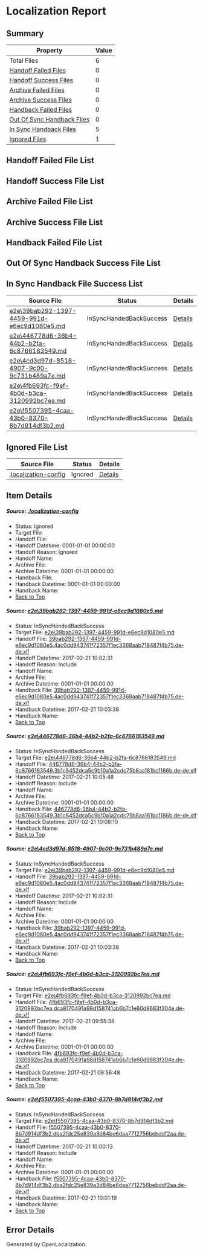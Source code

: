 # <a name='report-top'></a> Localization Report

## Summary
 Property | Value 
 -------- | ----- 
 Total Files | 6
[ Handoff Failed Files ](#handoff-failed-list)| 0
[ Handoff Success Files ](#handoff-success-list)| 0
[ Archive Failed Files ](#archive-failed-list)| 0
[ Archive Success Files ](#archive-success-list)| 0
[ Handback Failed Files ](#handback-failed-list)| 0
[ Out Of Sync Handback Files ](#outofsync-handback-success-list)| 0
[ In Sync Handback Files ](#insync-handback-success-list)| 5
[ Ignored Files ](#ignored-list)| 1

## <a name='handoff-failed-list'></a> Handoff Failed File List

## <a name='handoff-success-list'></a> Handoff Success File List

## <a name='archive-failed-list'></a> Archive Failed File List

## <a name='archive-success-list'></a> Archive Success File List

## <a name='handback-failed-list'></a> Handback Failed File List

## <a name='outofsync-handback-success-list'></a> Out Of Sync Handback Success File List

## <a name='insync-handback-success-list'></a> In Sync Handback File Success List
 Source File | Status | Details 
 ----------- | ------ | ------- 
 [e2e\39bab292-1397-4459-991d-e6ec9d1080e5.md](https://github.com/OpenLocalizationTestOrg/ol-test4/blob/80866b0587d5e7f476d7a2c41a3fe0b895f04b24/e2e/39bab292-1397-4459-991d-e6ec9d1080e5.md) | InSyncHandedBackSuccess | [Details](#a03291fb44767b3540eafd55e1d10d8c6040e04f1)
 [e2e\446778d6-36b4-44b2-b2fa-6c8766183549.md](https://github.com/OpenLocalizationTestOrg/ol-test4/blob/0543ec331c4b4b30b4d8aa344c1b1c2410201e6f/e2e/446778d6-36b4-44b2-b2fa-6c8766183549.md) | InSyncHandedBackSuccess | [Details](#9741db8acbb65afdf60ae2523e2366f0949cc05b2)
 [e2e\4cd3d97d-8518-4907-9c00-9c731b489a7e.md](https://github.com/OpenLocalizationTestOrg/ol-test4/blob/0543ec331c4b4b30b4d8aa344c1b1c2410201e6f/e2e/4cd3d97d-8518-4907-9c00-9c731b489a7e.md) | InSyncHandedBackSuccess | [Details](#a03291fb44767b3540eafd55e1d10d8c6040e04f3)
 [e2e\4fb693fc-f9ef-4b0d-b3ca-3120992bc7ea.md](https://github.com/OpenLocalizationTestOrg/ol-test4/blob/ef01d89af46092ddb5ba858451684f339d156bf6/e2e/4fb693fc-f9ef-4b0d-b3ca-3120992bc7ea.md) | InSyncHandedBackSuccess | [Details](#b25e6c1dc0d2914d30a15769afef3091ab7b64584)
 [e2e\f5507395-4caa-43b0-8370-8b7d914df3b2.md](https://github.com/OpenLocalizationTestOrg/ol-test4/blob/970adc4860619bffdf614f90017e1aa1c1a6a5dc/e2e/f5507395-4caa-43b0-8370-8b7d914df3b2.md) | InSyncHandedBackSuccess | [Details](#4b09db4aca721d5c1f21982a323b7b5ab07d4a3b5)

## <a name='ignored-list'></a> Ignored File List
 Source File | Status | Details 
 ----------- | ------ | ------- 
 [.localization-config](https://github.com/OpenLocalizationTestOrg/ol-test4/blob/0543ec331c4b4b30b4d8aa344c1b1c2410201e6f/.localization-config) | Ignored | [Details](#cb0632cf59c1387fc1742bfb9fa3c47f87e2e5c90)

## Item Details
##### <a name='cb0632cf59c1387fc1742bfb9fa3c47f87e2e5c90'></a> Source: [.localization-config](https://github.com/OpenLocalizationTestOrg/ol-test4/blob/0543ec331c4b4b30b4d8aa344c1b1c2410201e6f/.localization-config)
* Status: Ignored
* Target File: 
* Handoff File: 
* Handoff Datetime: 0001-01-01 00:00:00
* Handoff Reason: Ignored
* Handoff Name: 
* Archive File: 
* Archive Datetime: 0001-01-01 00:00:00
* Handback File: 
* Handback Datetime: 0001-01-01 00:00:00
* Handback Name: 
* [Back to Top](#report-top)

##### <a name='a03291fb44767b3540eafd55e1d10d8c6040e04f1'></a> Source: [e2e\39bab292-1397-4459-991d-e6ec9d1080e5.md](https://github.com/OpenLocalizationTestOrg/ol-test4/blob/80866b0587d5e7f476d7a2c41a3fe0b895f04b24/e2e/39bab292-1397-4459-991d-e6ec9d1080e5.md)
* Status: InSyncHandedBackSuccess
* Target File: [e2e\39bab292-1397-4459-991d-e6ec9d1080e5.md](https://github.com/OpenLocalizationTestOrg/ol-test4-dede/blob/0d0b440cf6d22e4f9de230494c9faeb1a408f815/e2e/39bab292-1397-4459-991d-e6ec9d1080e5.md)
* Handoff File: [39bab292-1397-4459-991d-e6ec9d1080e5.4ac0dd943741f72357f1ec3368aab718487f4b75.de-de.xlf](https://github.com/OpenLocalizationTestOrg/ol-test4-handoff/blob/52cc757c43ee30471960850c2a3fb415af93d65d/ol-handoff/OpenLocalizationTestOrg/ol-test4-dede/xinjiang/ht/39bab292-1397-4459-991d-e6ec9d1080e5.4ac0dd943741f72357f1ec3368aab718487f4b75.de-de.xlf)
* Handoff Datetime: 2017-02-21 10:02:31
* Handoff Reason: Include
* Handoff Name: 
* Archive File: 
* Archive Datetime: 0001-01-01 00:00:00
* Handback File: [39bab292-1397-4459-991d-e6ec9d1080e5.4ac0dd943741f72357f1ec3368aab718487f4b75.de-de.xlf](https://github.com/OpenLocalizationTestOrg/ol-test4-handback/blob/a5dec9378c1b7dc5b6de772f3f13f2bba1b330d6/ol-handback/OpenLocalizationTestOrg/ol-test4-dede/xinjiang/ht/39bab292-1397-4459-991d-e6ec9d1080e5.4ac0dd943741f72357f1ec3368aab718487f4b75.de-de.xlf)
* Handback Datetime: 2017-02-21 10:03:38
* Handback Name: 
* [Back to Top](#report-top)

##### <a name='9741db8acbb65afdf60ae2523e2366f0949cc05b2'></a> Source: [e2e\446778d6-36b4-44b2-b2fa-6c8766183549.md](https://github.com/OpenLocalizationTestOrg/ol-test4/blob/0543ec331c4b4b30b4d8aa344c1b1c2410201e6f/e2e/446778d6-36b4-44b2-b2fa-6c8766183549.md)
* Status: InSyncHandedBackSuccess
* Target File: [e2e\446778d6-36b4-44b2-b2fa-6c8766183549.md](https://github.com/OpenLocalizationTestOrg/ol-test4-dede/blob/0a71c449375716df61f3e262f4d3dcb501155ba6/e2e/446778d6-36b4-44b2-b2fa-6c8766183549.md)
* Handoff File: [446778d6-36b4-44b2-b2fa-6c8766183549.3b1c8452dca5c9b10a1a2cdc75b8aa181bc1186b.de-de.xlf](https://github.com/OpenLocalizationTestOrg/ol-test4-handoff/blob/9ad87ca5beb074200509ffe35e4f04e85e34622a/ol-handoff/OpenLocalizationTestOrg/ol-test4-dede/xinjiang/ht/446778d6-36b4-44b2-b2fa-6c8766183549.3b1c8452dca5c9b10a1a2cdc75b8aa181bc1186b.de-de.xlf)
* Handoff Datetime: 2017-02-21 10:05:48
* Handoff Reason: Include
* Handoff Name: 
* Archive File: 
* Archive Datetime: 0001-01-01 00:00:00
* Handback File: [446778d6-36b4-44b2-b2fa-6c8766183549.3b1c8452dca5c9b10a1a2cdc75b8aa181bc1186b.de-de.xlf](https://github.com/OpenLocalizationTestOrg/ol-test4-handback/blob/243ecc7992c449988b82a5f4e4e57d168ad054c2/ol-handback/OpenLocalizationTestOrg/ol-test4-dede/xinjiang/ht/446778d6-36b4-44b2-b2fa-6c8766183549.3b1c8452dca5c9b10a1a2cdc75b8aa181bc1186b.de-de.xlf)
* Handback Datetime: 2017-02-21 10:08:10
* Handback Name: 
* [Back to Top](#report-top)

##### <a name='a03291fb44767b3540eafd55e1d10d8c6040e04f3'></a> Source: [e2e\4cd3d97d-8518-4907-9c00-9c731b489a7e.md](https://github.com/OpenLocalizationTestOrg/ol-test4/blob/0543ec331c4b4b30b4d8aa344c1b1c2410201e6f/e2e/4cd3d97d-8518-4907-9c00-9c731b489a7e.md)
* Status: InSyncHandedBackSuccess
* Target File: [e2e\39bab292-1397-4459-991d-e6ec9d1080e5.md](https://github.com/OpenLocalizationTestOrg/ol-test4-dede/blob/0d0b440cf6d22e4f9de230494c9faeb1a408f815/e2e/39bab292-1397-4459-991d-e6ec9d1080e5.md)
* Handoff File: [39bab292-1397-4459-991d-e6ec9d1080e5.4ac0dd943741f72357f1ec3368aab718487f4b75.de-de.xlf](https://github.com/OpenLocalizationTestOrg/ol-test4-handoff/blob/52cc757c43ee30471960850c2a3fb415af93d65d/ol-handoff/OpenLocalizationTestOrg/ol-test4-dede/xinjiang/ht/39bab292-1397-4459-991d-e6ec9d1080e5.4ac0dd943741f72357f1ec3368aab718487f4b75.de-de.xlf)
* Handoff Datetime: 2017-02-21 10:02:31
* Handoff Reason: Include
* Handoff Name: 
* Archive File: 
* Archive Datetime: 0001-01-01 00:00:00
* Handback File: [39bab292-1397-4459-991d-e6ec9d1080e5.4ac0dd943741f72357f1ec3368aab718487f4b75.de-de.xlf](https://github.com/OpenLocalizationTestOrg/ol-test4-handback/blob/a5dec9378c1b7dc5b6de772f3f13f2bba1b330d6/ol-handback/OpenLocalizationTestOrg/ol-test4-dede/xinjiang/ht/39bab292-1397-4459-991d-e6ec9d1080e5.4ac0dd943741f72357f1ec3368aab718487f4b75.de-de.xlf)
* Handback Datetime: 2017-02-21 10:03:38
* Handback Name: 
* [Back to Top](#report-top)

##### <a name='b25e6c1dc0d2914d30a15769afef3091ab7b64584'></a> Source: [e2e\4fb693fc-f9ef-4b0d-b3ca-3120992bc7ea.md](https://github.com/OpenLocalizationTestOrg/ol-test4/blob/ef01d89af46092ddb5ba858451684f339d156bf6/e2e/4fb693fc-f9ef-4b0d-b3ca-3120992bc7ea.md)
* Status: InSyncHandedBackSuccess
* Target File: [e2e\4fb693fc-f9ef-4b0d-b3ca-3120992bc7ea.md](https://github.com/OpenLocalizationTestOrg/ol-test4-dede/blob/4909dd87b51691f6f1b2936bc9d3981f07730ad6/e2e/4fb693fc-f9ef-4b0d-b3ca-3120992bc7ea.md)
* Handoff File: [4fb693fc-f9ef-4b0d-b3ca-3120992bc7ea.dca8170491a98d158741ab6b7c1e60d9683f304e.de-de.xlf](https://github.com/OpenLocalizationTestOrg/ol-test4-handoff/blob/478760ce23bf02845294fe7976275880ff0e9fac/ol-handoff/OpenLocalizationTestOrg/ol-test4-dede/xinjiang/ht/4fb693fc-f9ef-4b0d-b3ca-3120992bc7ea.dca8170491a98d158741ab6b7c1e60d9683f304e.de-de.xlf)
* Handoff Datetime: 2017-02-21 09:55:38
* Handoff Reason: Include
* Handoff Name: 
* Archive File: 
* Archive Datetime: 0001-01-01 00:00:00
* Handback File: [4fb693fc-f9ef-4b0d-b3ca-3120992bc7ea.dca8170491a98d158741ab6b7c1e60d9683f304e.de-de.xlf](https://github.com/OpenLocalizationTestOrg/ol-test4-handback/blob/a54d5d38a54c1c57e5e5db0d47381e88d31914f6/ol-handback/OpenLocalizationTestOrg/ol-test4-dede/xinjiang/ht/4fb693fc-f9ef-4b0d-b3ca-3120992bc7ea.dca8170491a98d158741ab6b7c1e60d9683f304e.de-de.xlf)
* Handback Datetime: 2017-02-21 09:56:48
* Handback Name: 
* [Back to Top](#report-top)

##### <a name='4b09db4aca721d5c1f21982a323b7b5ab07d4a3b5'></a> Source: [e2e\f5507395-4caa-43b0-8370-8b7d914df3b2.md](https://github.com/OpenLocalizationTestOrg/ol-test4/blob/970adc4860619bffdf614f90017e1aa1c1a6a5dc/e2e/f5507395-4caa-43b0-8370-8b7d914df3b2.md)
* Status: InSyncHandedBackSuccess
* Target File: [e2e\f5507395-4caa-43b0-8370-8b7d914df3b2.md](https://github.com/OpenLocalizationTestOrg/ol-test4-dede/blob/da2b3101607a4aa2222fa9fa54aa94e97ed47026/e2e/f5507395-4caa-43b0-8370-8b7d914df3b2.md)
* Handoff File: [f5507395-4caa-43b0-8370-8b7d914df3b2.dba2fdc25e839a3d84be6daa7712756bebddf2aa.de-de.xlf](https://github.com/OpenLocalizationTestOrg/ol-test4-handoff/blob/72f01b11d9782a8a9dd258800089e461a73def41/ol-handoff/OpenLocalizationTestOrg/ol-test4-dede/xinjiang/ht/f5507395-4caa-43b0-8370-8b7d914df3b2.dba2fdc25e839a3d84be6daa7712756bebddf2aa.de-de.xlf)
* Handoff Datetime: 2017-02-21 10:00:13
* Handoff Reason: Include
* Handoff Name: 
* Archive File: 
* Archive Datetime: 0001-01-01 00:00:00
* Handback File: [f5507395-4caa-43b0-8370-8b7d914df3b2.dba2fdc25e839a3d84be6daa7712756bebddf2aa.de-de.xlf](https://github.com/OpenLocalizationTestOrg/ol-test4-handback/blob/939591e73000505a7566471cf74e393109622098/ol-handback/OpenLocalizationTestOrg/ol-test4-dede/xinjiang/ht/f5507395-4caa-43b0-8370-8b7d914df3b2.dba2fdc25e839a3d84be6daa7712756bebddf2aa.de-de.xlf)
* Handback Datetime: 2017-02-21 10:01:19
* Handback Name: 
* [Back to Top](#report-top)


## Error Details

Generated by OpenLocalization.

